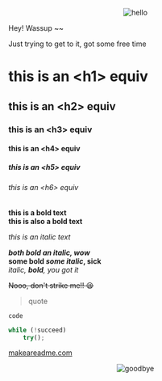 <p align="center">
    <img src="https://i.kym-cdn.com/entries/icons/original/000/010/683/tumblr_m3zb6i46UI1r3f6fto1_1280.jpg" alt="hello">
</p>

Hey! Wassup ~~

Just trying to get to it, got some free time

# this is an \<h1\> equiv
## this is an \<h2\> equiv
### this is an \<h3\> equiv
#### this is an \<h4\> equiv
##### this is an \<h5\> equiv
###### this is an \<h6\> equiv

**this is a bold text**  
__this is also a bold text__

*this is an italic text*

***both bold an italic, wow***  
**some bold *some italic*, sick**  
*italic, **bold**, you got it*  

~~Nooo, don't strike me!! :tired_face:~~

> quote

`code`

```js
while (!succeed)
    try();
```

[makeareadme.com](https://www.makeareadme.com/)

<p align="center">
    <img src="https://i.imgflip.com/55lvnp.gif" alt="goodbye">
</p>